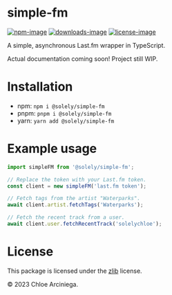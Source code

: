 # simple-fm

[![npm-image]][npm-link] [![downloads-image]][npm-link] [![license-image]][npm-link]

A simple, asynchronous Last.fm wrapper in TypeScript.

Actual documentation coming soon! Project still WIP.

# Installation

- npm: `npm i @solely/simple-fm`
- pnpm: `pnpm i @solely/simple-fm`
- yarn: `yarn add @solely/simple-fm`

# Example usage

```ts
import simpleFM from '@solely/simple-fm';

// Replace the token with your Last.fm token.
const client = new simpleFM('last.fm token');

// Fetch tags from the artist "Waterparks".
await client.artist.fetchTags('Waterparks');

// Fetch the recent track from a user.
await client.user.fetchRecentTrack('solelychloe');
```

# License

This package is licensed under the [zlib][license] license.

© 2023 Chloe Arciniega.

[license]: /LICENSE
[license-image]: https://img.shields.io/npm/l/@solely/simple-fm.svg
[downloads-image]: https://img.shields.io/npm/dm/@solely/simple-fm.svg
[npm-image]: https://img.shields.io/npm/v/@solely/simple-fm.svg
[npm-link]: https://npmjs.org/package/@solely/simple-fm
